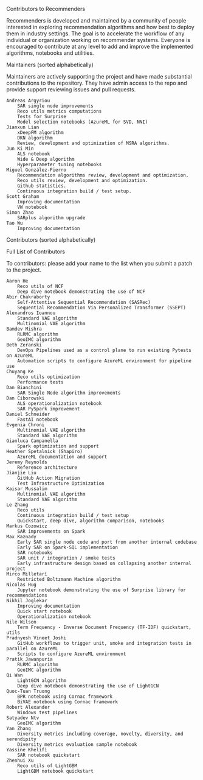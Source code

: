 Contributors to Recommenders

Recommenders is developed and maintained by a community of people interested in exploring recommendation algorithms and how best to deploy them in industry settings. The goal is to accelerate the workflow of any individual or organization working on recommender systems. Everyone is encouraged to contribute at any level to add and improve the implemented algorithms, notebooks and utilities.

Maintainers (sorted alphabetically)

Maintainers are actively supporting the project and have made substantial contributions to the repository.
They have admin access to the repo and provide support reviewing issues and pull requests.

    Andreas Argyriou
        SAR single node improvements
        Reco utils metrics computations
        Tests for Surprise
        Model selection notebooks (AzureML for SVD, NNI)
    Jianxun Lian
        xDeepFM algorithm
        DKN algorithm
        Review, development and optimization of MSRA algorithms.
    Jun Ki Min
        ALS notebook
        Wide & Deep algorithm
        Hyperparameter tuning notebooks
    Miguel González-Fierro
        Recommendation algorithms review, development and optimization.
        Reco utils review, development and optimization.
        Github statistics.
        Continuous integration build / test setup.
    Scott Graham
        Improving documentation
        VW notebook
    Simon Zhao
        SARplus algorithm upgrade
    Tao Wu
        Improving documentation

Contributors (sorted alphabetically)

Full List of Contributors

To contributors: please add your name to the list when you submit a patch to the project.

    Aaron He
        Reco utils of NCF
        Deep dive notebook demonstrating the use of NCF
    Abir Chakraborty
        Self-Attentive Sequential Recommendation (SASRec)
        Sequential Recommendation Via Personalized Transformer (SSEPT)
    Alexandros Ioannou
        Standard VAE algorithm
        Multinomial VAE algorithm
    Bamdev Mishra
        RLRMC algorithm
        GeoIMC algorithm
    Beth Zeranski
        DevOps Pipelines used as a control plane to run existing Pytests on AzureML
        Automation scripts to configure AzureML environment for pipeline use
    Chuyang Ke
        Reco utils optimization
        Performance tests
    Dan Bianchini
        SAR Single Node algorithm improvements
    Dan Ciborowski
        ALS operationalization notebook
        SAR PySpark improvement
    Daniel Schneider
        FastAI notebook
    Evgenia Chroni
        Multinomial VAE algorithm
        Standard VAE algorithm
    Gianluca Campanella
        Spark optimization and support
    Heather Spetalnick (Shapiro)
        AzureML documentation and support
    Jeremy Reynolds
        Reference architecture
    Jianjie Liu
        GitHub Action Migration
        Test Infrastructure Optimization
    Kaisar Mussalim
        Multinomial VAE algorithm
        Standard VAE algorithm
    Le Zhang
        Reco utils
        Continuous integration build / test setup
        Quickstart, deep dive, algorithm comparison, notebooks
    Markus Cozowicz
        SAR improvements on Spark
    Max Kaznady
        Early SAR single node code and port from another internal codebase
        Early SAR on Spark-SQL implementation
        SAR notebooks
        SAR unit / integration / smoke tests
        Early infrastructure design based on collapsing another internal project
    Mirco Milletarì
        Restricted Boltzmann Machine algorithm
    Nicolas Hug
        Jupyter notebook demonstrating the use of Surprise library for recommendations
    Nikhil Joglekar
        Improving documentation
        Quick start notebook
        Operationalization notebook
    Nile Wilson
        Term Frequency - Inverse Document Frequency (TF-IDF) quickstart, utils
    Pradnyesh Vineet Joshi
        GitHub workflows to trigger unit, smoke and integration tests in parallel on AzureML
        Scripts to configure AzureML environment
    Pratik Jawanpuria
        RLRMC algorithm
        GeoIMC algorithm
    Qi Wan
        LightGCN algorithm
        Deep dive notebook demonstrating the use of LightGCN
    Quoc-Tuan Truong
        BPR notebook using Cornac framework
        BiVAE notebook using Cornac framework
    Robert Alexander
        Windows test pipelines
    Satyadev Ntv
        GeoIMC algorithm
    Yan Zhang
        Diversity metrics including coverage, novelty, diversity, and serendipity
        Diversity metrics evaluation sample notebook
    Yassine Khelifi
        SAR notebook quickstart
    Zhenhui Xu
        Reco utils of LightGBM
        LightGBM notebook quickstart
